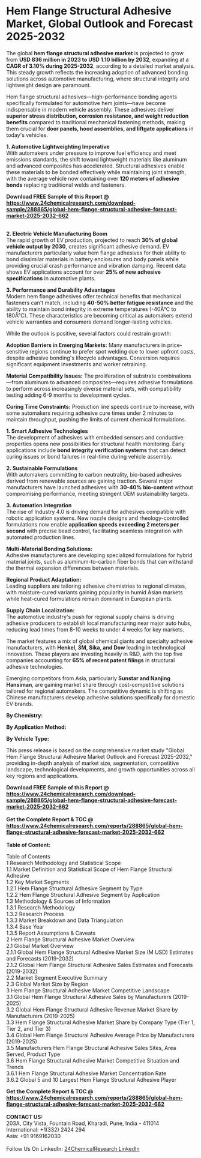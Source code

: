 <h1>Hem Flange Structural Adhesive Market, Global Outlook and Forecast 2025-2032</h1><p>The global <strong>hem flange structural adhesive market</strong> is projected to grow from <strong>USD 836 million in 2023 to USD 1.10 billion by 2032</strong>, expanding at a <strong>CAGR of 3.10% during 2025-2032</strong>, according to a detailed market analysis. This steady growth reflects the increasing adoption of advanced bonding solutions across automotive manufacturing, where structural integrity and lightweight design are paramount.</p><p>Hem flange structural adhesives—high-performance bonding agents specifically formulated for automotive hem joints—have become indispensable in modern vehicle assembly. These adhesives deliver <strong>superior stress distribution, corrosion resistance, and weight reduction benefits</strong> compared to traditional mechanical fastening methods, making them crucial for <strong>door panels, hood assemblies, and liftgate applications</strong> in today's vehicles.</p><p><strong>1. Automotive Lightweighting Imperative</strong><br>
With automakers under pressure to improve fuel efficiency and meet emissions standards, the shift toward lightweight materials like aluminum and advanced composites has accelerated. Structural adhesives enable these materials to be bonded effectively while maintaining joint strength, with the average vehicle now containing over <strong>120 meters of adhesive bonds</strong> replacing traditional welds and fasteners.</p><div><b>Download FREE Sample of this Report @ 
            <a href="https://www.24chemicalresearch.com/download-sample/288865/global-hem-flange-structural-adhesive-forecast-market-2025-2032-662">
            https://www.24chemicalresearch.com/download-sample/288865/global-hem-flange-structural-adhesive-forecast-market-2025-2032-662</a></b></div><br><p><strong>2. Electric Vehicle Manufacturing Boom</strong><br>
The rapid growth of EV production, projected to reach <strong>30% of global vehicle output by 2030</strong>, creates significant adhesive demand. EV manufacturers particularly value hem flange adhesives for their ability to bond dissimilar materials in battery enclosures and body panels while providing crucial crash performance and vibration damping. Recent data shows EV applications account for over <strong>25% of new adhesive specifications</strong> in automotive plants.</p><p><strong>3. Performance and Durability Advantages</strong><br>
Modern hem flange adhesives offer technical benefits that mechanical fasteners can't match, including <strong>40-50% better fatigue resistance</strong> and the ability to maintain bond integrity in extreme temperatures (-40Â°C to 180Â°C). These characteristics are becoming critical as automakers extend vehicle warranties and consumers demand longer-lasting vehicles.</p><p>While the outlook is positive, several factors could restrain growth:</p><p><strong>Adoption Barriers in Emerging Markets:</strong> Many manufacturers in price-sensitive regions continue to prefer spot welding due to lower upfront costs, despite adhesive bonding's lifecycle advantages. Conversion requires significant equipment investments and worker retraining.</p><p><strong>Material Compatibility Issues:</strong> The proliferation of substrate combinations—from aluminum to advanced composites—requires adhesive formulations to perform across increasingly diverse material sets, with compatibility testing adding 6-9 months to development cycles.</p><p><strong>Curing Time Constraints:</strong> Production line speeds continue to increase, with some automakers requiring adhesive cure times under 2 minutes to maintain throughput, pushing the limits of current chemical formulations.</p><p><strong>1. Smart Adhesive Technologies</strong><br>
The development of adhesives with embedded sensors and conductive properties opens new possibilities for structural health monitoring. Early applications include <strong>bond integrity verification systems</strong> that can detect curing issues or bond failures in real-time during vehicle assembly.</p><p><strong>2. Sustainable Formulations</strong><br>
With automakers committing to carbon neutrality, bio-based adhesives derived from renewable sources are gaining traction. Several major manufacturers have launched adhesives with <strong>30-40% bio-content</strong> without compromising performance, meeting stringent OEM sustainability targets.</p><p><strong>3. Automation Integration</strong><br>
The rise of Industry 4.0 is driving demand for adhesives compatible with robotic application systems. New nozzle designs and rheology-controlled formulations now enable <strong>application speeds exceeding 2 meters per second</strong> with precise bead control, facilitating seamless integration with automated production lines.</p><p><strong>Multi-Material Bonding Solutions:</strong><br>
	Adhesive manufacturers are developing specialized formulations for hybrid material joints, such as aluminum-to-carbon fiber bonds that can withstand the thermal expansion differences between materials.</p><p><strong>Regional Product Adaptation:</strong><br>
	Leading suppliers are tailoring adhesive chemistries to regional climates, with moisture-cured variants gaining popularity in humid Asian markets while heat-cured formulations remain dominant in European plants.</p><p><strong>Supply Chain Localization:</strong><br>
	The automotive industry's push for regional supply chains is driving adhesive producers to establish local manufacturing near major auto hubs, reducing lead times from 8-10 weeks to under 4 weeks for key markets.</p><p>The market features a mix of global chemical giants and specialty adhesive manufacturers, with <strong>Henkel, 3M, Sika, and Dow</strong> leading in technological innovation. These players are investing heavily in R&amp;D, with the top five companies accounting for <strong>65% of recent patent filings</strong> in structural adhesive technologies.</p><p>Emerging competitors from Asia, particularly <strong>Sunstar and Nanjing Hansiman</strong>, are gaining market share through cost-competitive solutions tailored for regional automakers. The competitive dynamic is shifting as Chinese manufacturers develop adhesive solutions specifically for domestic EV brands.</p><p><strong>By Chemistry:</strong></p><p><strong>By Application Method:</strong></p><p><strong>By Vehicle Type:</strong></p><p>This press release is based on the comprehensive market study "Global Hem Flange Structural Adhesive Market Outlook and Forecast 2025-2032," providing in-depth analysis of market size, segmentation, competitive landscape, technological developments, and growth opportunities across all key regions and applications.</p><div><b>Download FREE Sample of this Report @ 
            <a href="https://www.24chemicalresearch.com/download-sample/288865/global-hem-flange-structural-adhesive-forecast-market-2025-2032-662">
            https://www.24chemicalresearch.com/download-sample/288865/global-hem-flange-structural-adhesive-forecast-market-2025-2032-662</a></b></div><br><div><b>Get the Complete Report & TOC @ 
            <a href="https://www.24chemicalresearch.com/reports/288865/global-hem-flange-structural-adhesive-forecast-market-2025-2032-662">
            https://www.24chemicalresearch.com/reports/288865/global-hem-flange-structural-adhesive-forecast-market-2025-2032-662</a></b></div><br>
            <b>Table of Content:</b><p>Table of Contents<br />
1 Research Methodology and Statistical Scope<br />
1.1 Market Definition and Statistical Scope of Hem Flange Structural Adhesive<br />
1.2 Key Market Segments<br />
1.2.1 Hem Flange Structural Adhesive Segment by Type<br />
1.2.2 Hem Flange Structural Adhesive Segment by Application<br />
1.3 Methodology & Sources of Information<br />
1.3.1 Research Methodology<br />
1.3.2 Research Process<br />
1.3.3 Market Breakdown and Data Triangulation<br />
1.3.4 Base Year<br />
1.3.5 Report Assumptions & Caveats<br />
2 Hem Flange Structural Adhesive Market Overview<br />
2.1 Global Market Overview<br />
2.1.1 Global Hem Flange Structural Adhesive Market Size (M USD) Estimates and Forecasts (2019-2032)<br />
2.1.2 Global Hem Flange Structural Adhesive Sales Estimates and Forecasts (2019-2032)<br />
2.2 Market Segment Executive Summary<br />
2.3 Global Market Size by Region<br />
3 Hem Flange Structural Adhesive Market Competitive Landscape<br />
3.1 Global Hem Flange Structural Adhesive Sales by Manufacturers (2019-2025)<br />
3.2 Global Hem Flange Structural Adhesive Revenue Market Share by Manufacturers (2019-2025)<br />
3.3 Hem Flange Structural Adhesive Market Share by Company Type (Tier 1, Tier 2, and Tier 3)<br />
3.4 Global Hem Flange Structural Adhesive Average Price by Manufacturers (2019-2025)<br />
3.5 Manufacturers Hem Flange Structural Adhesive Sales Sites, Area Served, Product Type<br />
3.6 Hem Flange Structural Adhesive Market Competitive Situation and Trends<br />
3.6.1 Hem Flange Structural Adhesive Market Concentration Rate<br />
3.6.2 Global 5 and 10 Largest Hem Flange Structural Adhesive Player</p><div><b>Get the Complete Report & TOC @ 
            <a href="https://www.24chemicalresearch.com/reports/288865/global-hem-flange-structural-adhesive-forecast-market-2025-2032-662">
            https://www.24chemicalresearch.com/reports/288865/global-hem-flange-structural-adhesive-forecast-market-2025-2032-662</a></b></div><br><b>CONTACT US:</b><br>
            203A, City Vista, Fountain Road, Kharadi, Pune, India - 411014<br>
            International: +1(332) 2424 294<br>
            Asia: +91 9169162030 <br><br>
            Follow Us On LinkedIn: <a href="https://www.linkedin.com/company/24chemicalresearch/">24ChemicalResearch LinkedIn</a>